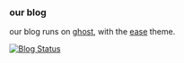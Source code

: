 ### our blog
our blog runs on [ghost](https://ghost.org), with the [ease](https://ghost.org/marketplace/) theme.

[![Blog Status](https://img.shields.io/website?down_color=red&down_message=offline&style=for-the-badge&up_color=green&up_message=live&url=https%3A%2F%2Fblog.bootstrap.surf%2F)](https://blog.bootstrap.surf)
